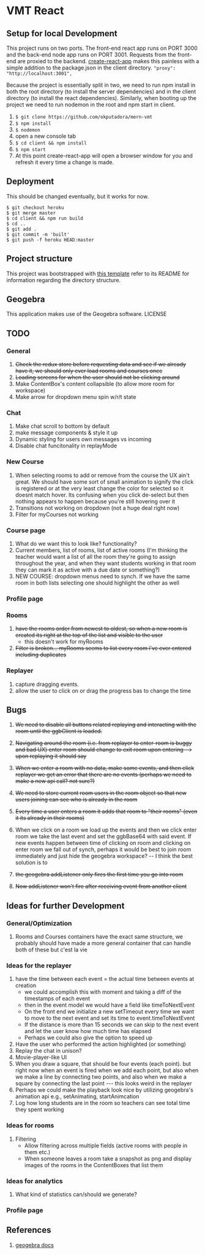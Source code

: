 # VMT React

## Setup for local Development
This project runs on two ports. The front-end react app runs on PORT 3000 and
the back-end node app runs on PORT 3001. Requests from the front-end are proxied
to the backend. [create-react-app](https://github.com/facebookincubator/create-react-app) makes this painless with a simple addition to the package.json in the client directory.
`"proxy": "http://localhost:3001",`

Because the project is essentially split in two, we need to run npm install
in both the root directory (to install the server dependencies) and in the client
directory (to install the react dependencies). Similarly, when booting up the project we need to run nodemon in the root and npm start in client.   
1. `$ git clone https://github.com/okputadora/mern-vmt`
1. `$ npm install`
1. `$ nodemon`
1. open a new console tab
1. `$ cd client && npm install`
1. `$ npm start`
1. At this point create-react-app will open a browser window for you and refresh it
every time a change is made.

## Deployment
This should be changed eventually, but it works for now.
```
$ git checkout heroku
$ git merge master
$ cd client && npm run build
$ cd ..
$ git add .
$ git commit -m 'built'
$ git push -f heroku HEAD:master
```

## Project structure
This project was bootstrapped with [this template](https://github.com/okputadora/MERN-template.git)
refer to its README for information regarding the directory structure.

## Geogebra
This application makes use of the Geogebra software. LICENSE

## TODO
### General
1. ~~Check the redux store before requesting data and see if we already have it,
we should only ever load rooms and courses once~~
1. ~~Loading screens for when the user should not be clicking around~~
1. Make ContentBox's content collapsible (to allow more room for workspace)
1. Make arrow for dropdown menu spin w/r/t state
### Chat
1. Make chat scroll to bottom by default
1. make message components & style it up
1. Dynamic styling for users own messages vs incoming
1. Disable chat funcitonality in replayMode
### New Course
1. When selecting rooms to add or remove from the course the UX ain't great.
We should have some sort of small animation to signify the click is registered
or at the very least change the color for selected so it doesnt match hover.
Its confusing when you click de-select but then nothing appears to happen because
you're still hovering over it
1. Transitions not working on dropdown (not a huge deal right now)
1. Filter for myCourses not working

### Course page
1. What do we want this to look like? functionality?
1. Current members, list of rooms, list of active rooms (I'm thinking the teacher
would want a list of all the room they're going to assign throughout the year,
and when they want students working in that room they can mark it as active with
a due date or something?)
1. NEW COURSE: dropdown menus need to synch. If we have the same room in both lists
selecting one should highlight the other as well

### Profile page

### Rooms
1. ~~have the rooms order from newest to oldest, so when a new room is created
its right at the top of the list and visible to the user~~
    * this doesn't work for myRooms
1. ~~Filter is broken... myRooms seems to list every room i've ever entered including
duplicates~~
### Replayer
1. capture dragging events. 
1. allow the user to click on or drag the progress bas to change the time  

## Bugs
1. ~~We need to disable all buttons related replaying and interacting with the room
until the ggbClient is loaded.~~
1. ~~Navigating around the room (i.e. from replayer to enter-room is buggy and bad UX)
 enter room should change to exit room upon entering --> upon replaying it should
 say~~
1. ~~When we enter a room with no data, make some events, and then click replayer
we get an error that there are no events (perhaps we need to make a new api call? not sure?)~~
1. ~~We need to store current room users in the room object so that new users joining can
see who is already in the room~~
1. ~~Every time a user enters a room it adds that room to "their rooms" (even it its already in their rooms)~~
1. When we click on a room we load up the events and then we click enter room we take the
last event and set the ggbBase64 with said event. If new events happen between time of clicking
on room and clicking on enter room we fall out of synch, perhaps it would be best to join
room immediately and just hide the geogebra workspace?  -- I think the best solution is to

1. ~~the geogebra addListener only fires the first time you go into room~~
1. ~~Now addListener won't fire after receiving event from another client~~

## Ideas for further Development
### General/Optimization
1. Rooms and Courses containers have the exact same structure, we probably should
have made a more general container that can handle both of these but c'est la vie
### Ideas for the replayer
1. have the time between each event = the actual time between events at creation
    * we could accomplish this with moment and taking a diff of the timestamps of each event
    * then in the event model we would have a field like timeToNextEvent
    * On the front end we initialize a new setTimeout every time we want to move to the next event
  and set its time to event.timeToNextEvent
    * If the distance is more than 15 seconds we can skip to the next event and
  let the user know how much time has elapsed
    * Perhaps we could also give the option to speed up
1. Have the user who performed the action highlighted (or something)
1. Replay the chat in unison?
1. Movie-player-like UI
1. When you draw a square, that should be four events (each point). but right now
when an event is fired when we add each point, but also when we make a line by
connecting two points, and also when we make a square by connecting the last point
--- this looks weird in the replayer
1. Perhaps we could make the playback look nice by utilizing geogebra's animation api
e.g., setAnimating, startAnimcation
1. Log how long students are in the room so teachers can see total time they spent working

### Ideas for rooms
1. Filtering
    * Allow filtering across multiple fields (active rooms with people in them etc.)
    * When someone leaves a room take a snapshot as png and display images of the rooms
  in the ContentBoxes that list them

### Ideas for analytics
1. What kind of statistics can/should we generate?

### Profile page
## References
1. [geogebra docs](https://wiki.geogebra.org/en/Reference:GeoGebra_Apps_API)
